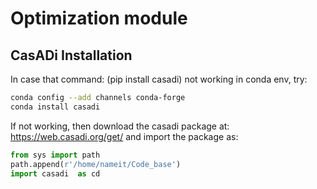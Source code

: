 # Optimization module
## CasADi Installation
In case that command: (pip install casadi) not working in conda env, try:
```bash
conda config --add channels conda-forge
conda install casadi
```

If not working, then download the casadi package at: https://web.casadi.org/get/
and import the package as: 

```python
from sys import path
path.append(r'/home/nameit/Code_base')
import casadi  as cd
```
